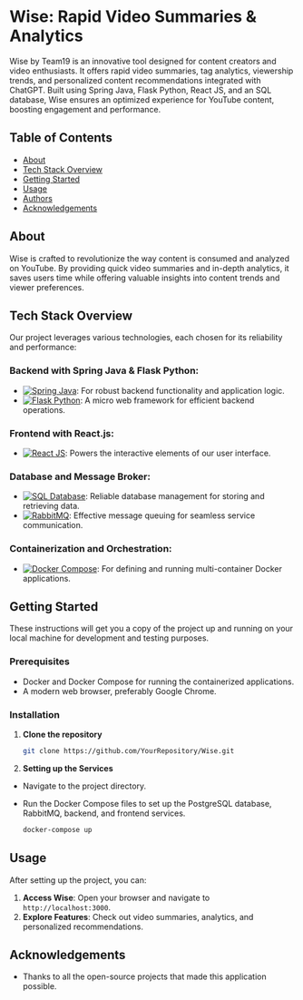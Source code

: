 # Wise: Rapid Video Summaries & Analytics

Wise by Team19 is an innovative tool designed for content creators and video enthusiasts. It offers rapid video summaries, tag analytics, viewership trends, and personalized content recommendations integrated with ChatGPT. Built using Spring Java, Flask Python, React JS, and an SQL database, Wise ensures an optimized experience for YouTube content, boosting engagement and performance.

## Table of Contents

- [About](#about)
- [Tech Stack Overview](#tech-stack-overview)
- [Getting Started](#getting-started)
- [Usage](#usage)
- [Authors](#authors)
- [Acknowledgements](#acknowledgements)

## About

Wise is crafted to revolutionize the way content is consumed and analyzed on YouTube. By providing quick video summaries and in-depth analytics, it saves users time while offering valuable insights into content trends and viewer preferences.

## Tech Stack Overview

Our project leverages various technologies, each chosen for its reliability and performance:

### Backend with Spring Java & Flask Python:
- [![Spring Java][spring_java_badge]][spring_java_link]: For robust backend functionality and application logic.
- [![Flask Python][flask_python_badge]][flask_python_link]: A micro web framework for efficient backend operations.

### Frontend with React.js:
- [![React JS][react_js_badge]][react_js_link]: Powers the interactive elements of our user interface.

### Database and Message Broker:
- [![SQL Database][sql_database_badge]][sql_database_link]: Reliable database management for storing and retrieving data.
- [![RabbitMQ][rabbitmq_badge]][rabbitmq_link]: Effective message queuing for seamless service communication.

### Containerization and Orchestration:
- [![Docker Compose][docker_compose_badge]][docker_compose_link]: For defining and running multi-container Docker applications.

## Getting Started

These instructions will get you a copy of the project up and running on your local machine for development and testing purposes.

### Prerequisites

- Docker and Docker Compose for running the containerized applications.
- A modern web browser, preferably Google Chrome.

### Installation

1. **Clone the repository**

    ```bash
    git clone https://github.com/YourRepository/Wise.git
    ```

2. **Setting up the Services**
- Navigate to the project directory.
- Run the Docker Compose files to set up the PostgreSQL database, RabbitMQ, backend, and frontend services.

    ```bash
    docker-compose up
    ```

## Usage

After setting up the project, you can:

1. **Access Wise**: Open your browser and navigate to `http://localhost:3000`.
2. **Explore Features**: Check out video summaries, analytics, and personalized recommendations.

## Acknowledgements

- Thanks to all the open-source projects that made this application possible.

<!-- Badges -->
[spring_java_badge]: https://img.shields.io/badge/Spring_Java-6DB33F?style=plastic&logo=spring&logoColor=white
[flask_python_badge]: https://img.shields.io/badge/Flask_Python-000000?style=plastic&logo=flask&logoColor=white
[react_js_badge]: https://img.shields.io/badge/React_JS-20232A?style=plastic&logo=react&logoColor=61DAFB
[sql_database_badge]: https://img.shields.io/badge/SQL_Database-316192?style=plastic&logo=database&logoColor=white
[rabbitmq_badge]: https://img.shields.io/badge/RabbitMQ-F05032?style=plastic&logo=rabbitmq&logoColor=white
[docker_compose_badge]: https://img.shields.io/badge/Docker_Compose-2496ED?style=plastic&logo=docker&logoColor=white

<!-- Links -->
[spring_java_link]: https://spring.io/projects/spring-framework
[flask_python_link]: https://flask.palletsprojects.com/
[react_js_link]: https://reactjs.org/
[sql_database_link]: https://www.mysql.com/
[rabbitmq_link]: https://www.rabbitmq.com/
[docker_compose_link]: https://docs.docker.com/compose/
